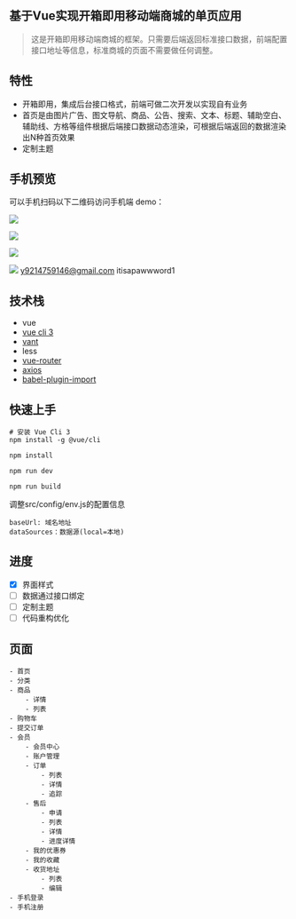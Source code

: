 ## 基于Vue实现开箱即用移动端商城的单页应用

>这是开箱即用移动端商城的框架。只需要后端返回标准接口数据，前端配置接口地址等信息，标准商城的页面不需要做任何调整。     


## 特性
- 开箱即用，集成后台接口格式，前端可做二次开发以实现自有业务
- 首页是由图片广告、图文导航、商品、公告、搜索、文本、标题、辅助空白、辅助线、方格等组件根据后端接口数据动态渲染，可根据后端返回的数据渲染出N种首页效果
- 定制主题

## 手机预览

可以手机扫码以下二维码访问手机端 demo：   

![](./docs/static/qrcode.png)

![](./docs/static/show1.jpg)

![](./docs/static/show2.jpg)

![](./docs/static/show3.jpg)
y9214759146@gmail.com   itisapawwword1

## 技术栈

- vue
- [vue cli 3](https://cli.vuejs.org/zh/guide/installation.html)
- [vant](https://github.com/youzan/vant)
- less
- [vue-router](https://router.vuejs.org/zh/installation.html)
- [axios](https://github.com/axios/axios)
- [babel-plugin-import](https://github.com/ant-design/babel-plugin-import)


## 快速上手

```
# 安装 Vue Cli 3
npm install -g @vue/cli

npm install

npm run dev

npm run build
```

调整src/config/env.js的配置信息
```
baseUrl: 域名地址
dataSources：数据源(local=本地)
```
## 进度
- [x] 界面样式
- [ ] 数据通过接口绑定
- [ ] 定制主题
- [ ] 代码重构优化

## 页面
```
- 首页
- 分类
- 商品
    - 详情
    - 列表
- 购物车
- 提交订单
- 会员
    - 会员中心
    - 账户管理
    - 订单
        - 列表
        - 详情
        - 追踪
    - 售后
        - 申请
        - 列表
        - 详情
        - 进度详情
    - 我的优惠券
    - 我的收藏
    - 收货地址
        - 列表
        - 编辑
- 手机登录
- 手机注册


```

